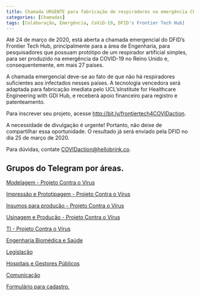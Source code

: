 ```yaml
---
title: Chamada URGENTE para fabricação de respiradores na emergência COVID-19
categories: [Chamadas]
tags: [Colaboração, Emergência, CoViD-19, DFID's Frontier Tech Hub]
---
```


Até 24 de março de 2020, está aberta a chamada emergencial do DFID’s Frontier Tech Hub, principalmente para a área de Engenharia, para pesquisadores que possuam protótipo de um respirador artificial simples, para ser produzido na emergência da COVID-19 no Reino Unido e, consequentemente, em mais 27 países.

<!--more-->

A chamada emergencial deve-se ao fato de que não há respiradores suficientes aos infectados nesses países. A tecnologia vencedora será adaptada para fabricação imediata pelo UCL’sInstitute for Healthcare Engineering with GDI Hub, e receberá apoio financeiro para registro e patenteamento.

Para inscrever seu projeto, acesse http://bit.ly/frontiertech4COVIDaction.

A necessidade de divulgação é urgente! Portanto, não deixe de compartilhar essa oportunidade. O resultado já será enviado pela DFID no dia 25 de março de 2020.

Para dúvidas, contate COVIDaction@hellobrink.co.

## Grupos do Telegram por áreas.

[Modelagem - Projeto Contra o Vírus](https://t.me/joinchat/LBLmhxklKYs76TRa1hpp5Q)

[Impressão e Prototipagem - Projeto Contra o Vírus](https://t.me/joinchat/LBLmhxwfhBlw6cDAQPtOWQ)

[Insumos para produção - Projeto Contra o Vírus](https://t.me/joinchat/LBLmhx3IVZ-U4xVBiorQzA)

[Usinagem e Produção  - Projeto Contra o Vírus](https://t.me/joinchat/LBLmhxizI7tuUH0M68FPJw)

[TI  - Projeto Contra o Vírus](https://t.me/joinchat/LBLmhxrS6ul9KmTAq5a2mQ)

[Engenharia Biomédica e Saúde](https://t.me/joinchat/QkdZghpiAJ7hFevyUP3g1g)

[Legislação](https://t.me/joinchat/QkdZghsvjF1eCvF2DxvBXg)

[Hospitais e Gestores Públicos](https://t.me/joinchat/QkdZghfxTnK5XyeL6vu4oA)

[Comunicação](https://t.me/joinchat/QkdZghR-U8tRCQMnUxsYwg)

[Formulário para cadastro.](https://docs.google.com/forms/u/0/d/1tANjc2v1v3GJge_3a1-31EVyM-owL060Apkx0A_Lq90/viewform?ts=5e74ee9b&edit_requested=true)